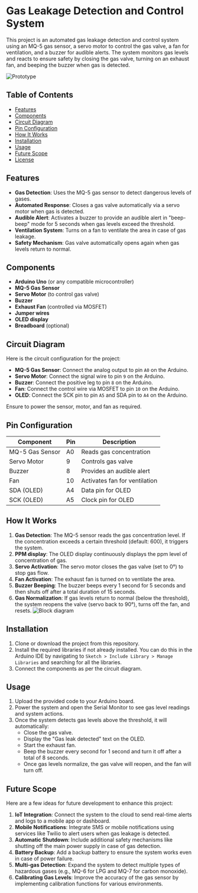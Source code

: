 # Gas Leakage Detection and Control System
This project is an automated gas leakage detection and control system using an MQ-5 gas sensor, a servo motor to control the gas valve, a fan for ventilation, and a buzzer for audible alerts. The system monitors gas levels and reacts to ensure safety by closing the gas valve, turning on an exhaust fan, and beeping the buzzer when gas is detected.

![Prototype](https://github.com/user-attachments/assets/d046fe97-00c4-4349-8852-507f2d135e6c)

## Table of Contents
- [Features](#features)
- [Components](#components)
- [Circuit Diagram](#circuit-diagram)
- [Pin Configuration](#pin-configuration)
- [How It Works](#how-it-works)
- [Installation](#installation)
- [Usage](#usage)
- [Future Scope](#future-scope)
- [License](#license)

## Features
- **Gas Detection**: Uses the MQ-5 gas sensor to detect dangerous levels of gases.
- **Automated Response**: Closes a gas valve automatically via a servo motor when gas is detected.
- **Audible Alert**: Activates a buzzer to provide an audible alert in "beep-beep" mode for 5 seconds when gas levels exceed the threshold.
- **Ventilation System**: Turns on a fan to ventilate the area in case of gas leakage.
- **Safety Mechanism**: Gas valve automatically opens again when gas levels return to normal.

## Components
- **Arduino Uno** (or any compatible microcontroller)
- **MQ-5 Gas Sensor**
- **Servo Motor** (to control gas valve)
- **Buzzer**
- **Exhaust Fan** (controlled via MOSFET)
- **Jumper wires**
- **OLED display**
- **Breadboard** (optional)

## Circuit Diagram
Here is the circuit configuration for the project:
- **MQ-5 Gas Sensor**: Connect the analog output to pin `A0` on the Arduino.
- **Servo Motor**: Connect the signal wire to pin `9` on the Arduino.
- **Buzzer**: Connect the positive leg to pin `8` on the Arduino.
- **Fan**: Connect the control wire via MOSFET to pin `10` on the Arduino.
- **OLED**: Connect the SCK pin to pin `A5` and SDA pin to `A4` on the Arduino.

Ensure to power the sensor, motor, and fan as required.

## Pin Configuration
| Component      | Pin  | Description                     |
| -------------- | ---- | ------------------------------- |
| MQ-5 Gas Sensor| A0   | Reads gas concentration         |
| Servo Motor    | 9    | Controls gas valve              |
| Buzzer         | 8    | Provides an audible alert       |
| Fan            | 10   | Activates fan for ventilation   |
| SDA (OLED)     | A4   | Data pin for OLED               |
| SCK (OLED)     | A5   | Clock pin for OLED              |

## How It Works
1. **Gas Detection**: The MQ-5 sensor reads the gas concentration level. If the concentration exceeds a certain threshold (default: 600), it triggers the system.
2. **PPM display**: The OLED display continuously displays the ppm level of concentration of gas.
3. **Servo Activation**: The servo motor closes the gas valve (set to 0°) to stop gas flow.
4. **Fan Activation**: The exhaust fan is turned on to ventilate the area.
5. **Buzzer Beeping**: The buzzer beeps every 1 second for 5 seconds and then shuts off after a total duration of 15 seconds.
6. **Gas Normalization**: If gas levels return to normal (below the threshold), the system reopens the valve (servo back to 90°), turns off the fan, and resets.
![Block diagram](https://github.com/user-attachments/assets/5db48c8a-1653-4d3d-adbb-c1285f44eb0d)


## Installation
1. Clone or download the project from this repository.
2. Install the required libraries if not already installed. You can do this in the Arduino IDE by navigating to `Sketch > Include Library > Manage Libraries` and searching for all the libraries.
3. Connect the components as per the circuit diagram.

## Usage
1. Upload the provided code to your Arduino board.
2. Power the system and open the Serial Monitor to see gas level readings and system actions.
3. Once the system detects gas levels above the threshold, it will automatically:
   - Close the gas valve.
   - Display the "Gas leak detected" text on the OLED.
   - Start the exhaust fan.
   - Beep the buzzer every second for 1 second and turn it off after a total of 8 seconds.
   - Once gas levels normalize, the gas valve will reopen, and the fan will turn off.

## Future Scope
Here are a few ideas for future development to enhance this project:
1. **IoT Integration**: Connect the system to the cloud to send real-time alerts and logs to a mobile app or dashboard.
2. **Mobile Notifications**: Integrate SMS or mobile notifications using services like Twilio to alert users when gas leakage is detected.
3. **Automatic Shutdown**: Include additional safety mechanisms like shutting off the main power supply in case of gas detection.
4. **Battery Backup**: Add a backup battery to ensure the system works even in case of power failure.
5. **Multi-gas Detection**: Expand the system to detect multiple types of hazardous gases (e.g., MQ-6 for LPG and MQ-7 for carbon monoxide).
6. **Calibrating Gas Levels**: Improve the accuracy of the gas sensor by implementing calibration functions for various environments.
